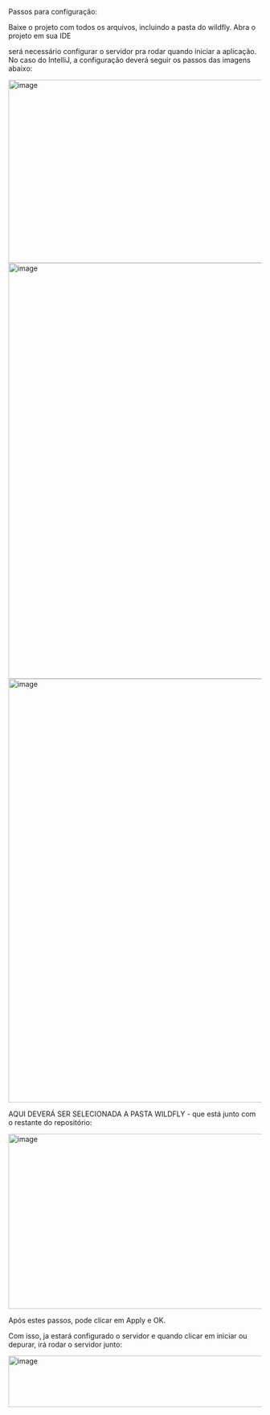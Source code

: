 Passos para configuração:

Baixe o projeto com todos os arquivos, incluindo a pasta do wildfly.
Abra o projeto em sua IDE

será necessário configurar o servidor pra rodar quando iniciar a aplicação.
	No caso do IntelliJ, a configuração deverá seguir os passos das imagens abaixo:

<img width="1446" height="364" alt="image" src="https://github.com/user-attachments/assets/53315057-d344-4d56-91d0-4b6001ad5483" />

<img width="797" height="826" alt="image" src="https://github.com/user-attachments/assets/00b6cda4-bd40-4d62-859d-4ad6188ec692" />

<img width="808" height="842" alt="image" src="https://github.com/user-attachments/assets/103f7a2b-d86d-4e63-a908-04557fbc1220" />

AQUI DEVERÁ SER SELECIONADA A PASTA WILDFLY - que está junto com o restante do repositório:

<img width="527" height="348" alt="image" src="https://github.com/user-attachments/assets/a082625a-0b28-4728-9ab0-109524d6af08" />


Após estes passos, pode clicar em Apply e OK.

Com isso, ja estará configurado o servidor e quando clicar em iniciar ou depurar, irá rodar o servidor junto:

<img width="784" height="102" alt="image" src="https://github.com/user-attachments/assets/740922a5-9082-4f19-9bc6-de22fb3be182" />
